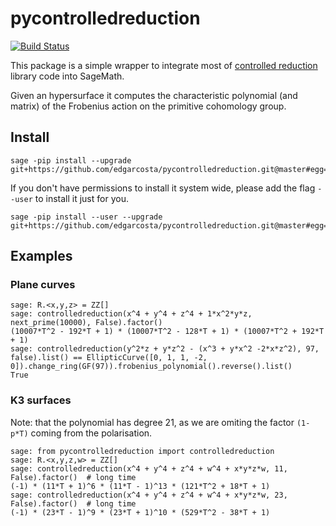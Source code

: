 # pycontrolledreduction

[![Build Status](https://travis-ci.org/edgarcosta/pycontrolledreduction.svg?branch=master)](https://travis-ci.org/edgarcosta/pycontrolledreduction)

This package is a simple wrapper to integrate most of [controlled reduction](https://github.com/edgarcosta/controlledreduction/) library code into SageMath.

Given an hypersurface it computes the characteristic polynomial (and matrix) of the Frobenius action on the primitive cohomology group.



## Install



```
sage -pip install --upgrade git+https://github.com/edgarcosta/pycontrolledreduction.git@master#egg=pycontrolledreduction
```

If you don't have permissions to install it system wide, please add the flag ``--user`` to install it just for you.

```
sage -pip install --user --upgrade git+https://github.com/edgarcosta/pycontrolledreduction.git@master#egg=pycontrolledreduction
```



## Examples

### Plane curves
```
sage: R.<x,y,z> = ZZ[]
sage: controlledreduction(x^4 + y^4 + z^4 + 1*x^2*y*z, next_prime(10000), False).factor()
(10007*T^2 - 192*T + 1) * (10007*T^2 - 128*T + 1) * (10007*T^2 + 192*T + 1)
sage: controlledreduction(y^2*z + y*z^2 - (x^3 + y*x^2 -2*x*z^2), 97, false).list() == EllipticCurve([0, 1, 1, -2, 0]).change_ring(GF(97)).frobenius_polynomial().reverse().list()
True

```

### K3 surfaces

Note: that the polynomial has degree 21, as we are omiting the factor `(1-p*T)` coming from the polarisation.
```
sage: from pycontrolledreduction import controlledreduction
sage: R.<x,y,z,w> = ZZ[]
sage: controlledreduction(x^4 + y^4 + z^4 + w^4 + x*y*z*w, 11, False).factor()  # long time
(-1) * (11*T + 1)^6 * (11*T - 1)^13 * (121*T^2 + 18*T + 1)
sage: controlledreduction(x^4 + y^4 + z^4 + w^4 + x*y*z*w, 23, False).factor()  # long time
(-1) * (23*T - 1)^9 * (23*T + 1)^10 * (529*T^2 - 38*T + 1)
```

